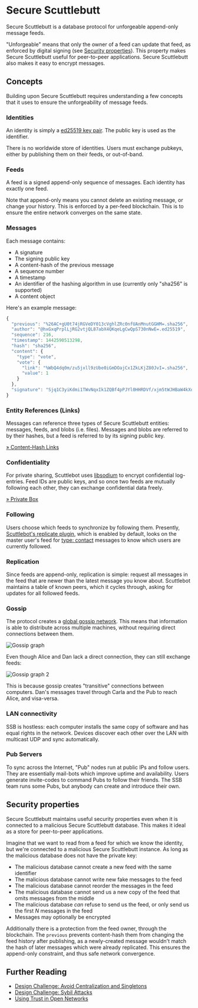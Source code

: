 # Secure Scuttlebutt

Secure Scuttlebutt is a database protocol for unforgeable append-only message feeds.

"Unforgeable" means that only the owner of a feed can update that feed, as enforced by digital signing (see [Security properties](#security-properties)).
This property makes Secure Scuttlebutt useful for peer-to-peer applications.
Secure Scuttlebutt also makes it easy to encrypt messages.

## Concepts

Building upon Secure Scuttlebutt requires understanding a few concepts that it uses to ensure the unforgeability of message feeds.

### Identities

An identity is simply a [ed25519 key pair](http://ed25519.cr.yp.to/).
The public key is used as the identifier.

There is no worldwide store of identities.
Users must exchange pubkeys, either by publishing them on their feeds, or out-of-band.

### Feeds

A feed is a signed append-only sequence of messages.
Each identity has exactly one feed.

Note that append-only means you cannot delete an existing message, or change your history.
This is enforced by a per-feed blockchain.
This is to ensure the entire network converges on the same state.

### Messages

Each message contains:

- A signature
- The signing public key
- A content-hash of the previous message
- A sequence number
- A timestamp
- An identifier of the hashing algorithm in use (currently only "sha256" is supported)
- A content object
  
Here's an example message:

```js
{
  "previous": "%26AC+gU0t74jRGVeDY013cVghlZRc0nfUAnMnutGGHM=.sha256",
  "author": "@hxGxqPrplLjRG2vtjQL87abX4QKqeLgCwQpS730nNwE=.ed25519",
  "sequence": 216,
  "timestamp": 1442590513298,
  "hash": "sha256",
  "content": {
    "type": "vote",
    "vote": {
      "link": "%WbQ4dq0m/zu5jxll9zUbe0iGmDOajCx1ZkLKjZ80JvI=.sha256",
      "value": 1
    }
  },
  "signature": "Sjq1C3yiKdmi1TWvNqxIk1ZQBf4pPJYl0HHRDVf/xjm5tWJHBaW4kXo6mHPcUMbJYUtc03IvPwVqB+BMnBgmAQ==.sig.ed25519"
}
```

### Entity References (Links)

Messages can reference three types of Secure Scuttlebutt entities: messages, feeds, and blobs (i.e. files).
Messages and blobs are referred to by their hashes, but a feed is referred to by its signing public key.

[&raquo; Content-Hash Links](https://ssbc.github.io/docs/ssb/linking.html)

### Confidentiality

For private sharing, Scuttlebot uses [libsodium](http://doc.libsodium.org/) to encrypt confidential log-entries.
Feed IDs are public keys, and so once two feeds are mutually following each other, they can exchange confidential data freely.

[&raquo; Private Box](https://ssbc.github.io/docs/ssb/end-to-end-encryption.html)

### Following

Users choose which feeds to synchronize by following them.
Presently, [Scuttlebot's replicate plugin](https://ssbc.github.io/scuttlebot/plugins/replicate.html), which is enabled by default, looks on the master user's feed for [type: contact](https://ssbc.github.io/ssb-msg-schemas) messages to know which users are currently followed.

### Replication

Since feeds are append-only, replication is simple: request all messages in the feed that are newer than the latest message you know about.
Scuttlebot maintains a table of known peers, which it cycles through, asking for updates for all followed feeds.

### Gossip

The protocol creates a [global gossip network](https://en.wikipedia.org/wiki/Gossip_protocol).
This means that information is able to distribute across multiple machines, without requiring direct connections between them.

![Gossip graph](https://ssbc.github.io/docs/gossip-graph1.png)

Even though Alice and Dan lack a direct connection, they can still exchange feeds:

![Gossip graph 2](https://ssbc.github.io/docs/gossip-graph2.png)

This is because gossip creates "transitive" connections between computers.
Dan's messages travel through Carla and the Pub to reach Alice, and visa-versa.

### LAN connectivity

SSB is hostless: each computer installs the same copy of software and has equal rights in the network.
Devices discover each other over the LAN with multicast UDP and sync automatically.

### Pub Servers

To sync across the Internet, "Pub" nodes run at public IPs and follow users.
They are essentially mail-bots which improve uptime and availability.
Users generate invite-codes to command Pubs to follow their friends.
The SSB team runs some Pubs, but anybody can create and introduce their own.

## Security properties

Secure Scuttlebutt maintains useful security properties even when it is connected to a malicious Secure Scuttlebutt database.
This makes it ideal as a store for peer-to-peer applications.

Imagine that we want to read from a feed for which we know the identity, but we're connected to a malicious Secure Scuttlebutt instance.
As long as the malicious database does not have the private key:

- The malicious database cannot create a new feed with the same identifier
- The malicious database cannot write new fake messages to the feed
- The malicious database cannot reorder the messages in the feed
- The malicious database cannot send us a new copy of the feed that omits messages from the middle
- The malicious database *can* refuse to send us the feed, or only send us the first *N* messages in the feed
- Messages may optionally be encrypted

Additionally there is a protection from the feed owner, through the blockchain.
The `previous` prevents content-hash them from changing the feed history after publishing, as a newly-created message wouldn't match the hash of later messages which were already replicated.
This ensures the append-only constraint, and thus safe network convergence.

## Further Reading

- [Design Challenge: Avoid Centralization and Singletons](https://ssbc.github.io/docs/articles/design-challenge-avoid-centralization-and-singletons.html)
- [Design Challenge: Sybil Attacks](https://ssbc.github.io/docs/articles/design-challenge-sybil-attack.html)
- [Using Trust in Open Networks](https://ssbc.github.io/docs/articles/using-trust-in-open-networks.html)
